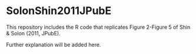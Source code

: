 # SolonShin2011JPubE

This repository includes the R code that replicates Figure 2-Figure 5 of Shin & Solon (2011, JPubE).

Further explanation will be added here.




